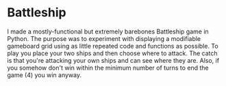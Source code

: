 # Battleship

I made a mostly-functional but extremely barebones Battleship game in Python. The purpose was to experiment with displaying a modifiable gameboard grid using as little repeated code and functions as possible.
To play you place your two ships and then choose where to attack. The catch is that you're attacking your own ships and can see where they are. Also, if you somehow don't win within the minimum number of turns to end the game (4) you win anyway. 
